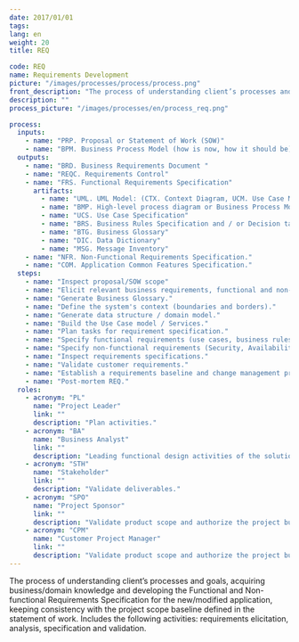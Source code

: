 ```yaml
---
date: 2017/01/01
tags:
lang: en
weight: 20
title: REQ

code: REQ
name: Requirements Development
picture: "/images/processes/process/process.png"
front_description: "The process of understanding client’s processes and goals, acquiring business/domain knowledge and developing the Functional and Non-functional Requirements Specification for the new/modified application, keeping consistency with the project scope baseline defined in the statement of work. Includes the following activities: requirements elicitation, analysis, specification and validation."
description: ""
process_picture: "/images/processes/en/process_req.png"

process:
  inputs:
    - name: "PRP. Proposal or Statement of Work (SOW)"
    - name: "BPM. Business Process Model (how is now, how it should be) [optional]."
  outputs:
    - name: "BRD. Business Requirements Document "
    - name: "REQC. Requirements Control"
    - name: "FRS. Functional Requirements Specification"
      artifacts:
        - name: "UML. UML Model: (CTX. Context Diagram, UCM. Use Case Model / Service, DOM. Domain Model )"
        - name: "BMP. High-level process diagram or Business Process Model"
        - name: "UCS. Use Case Specification"
        - name: "BRS. Business Rules Specification and / or Decision tables"
        - name: "BTG. Business Glossary"
        - name: "DIC. Data Dictionary"
        - name: "MSG. Message Inventory"
    - name: "NFR. Non-Functional Requirements Specification."
    - name: "COM. Application Common Features Specification."
  steps:
    - name: "Inspect proposal/SOW scope"
    - name: "Elicit relevant business requirements, functional and non-functional (security, availability, scalability, performance, maintainability, etc.) together with stakeholders."
    - name: "Generate Business Glossary."
    - name: "Define the system's context (boundaries and borders)."
    - name: "Generate data structure / domain model."
    - name: "Build the Use Case model / Services."
    - name: "Plan tasks for requirement specification."
    - name: "Specify functional requirements (use cases, business rules, domain model, interface layouts and implementation notes)."
    - name: "Specify non-functional requirements (Security, Availability, Scalability, Performance, Maintainability, etc.)."
    - name: "Inspect requirements specifications."
    - name: "Validate customer requirements."
    - name: "Establish a requirements baseline and change management process."
    - name: "Post-mortem REQ."
  roles:
    - acronym: "PL"
      name: "Project Leader"
      link: ""
      description: "Plan activities."
    - acronym: "BA"
      name: "Business Analyst"
      link: ""
      description: "Leading functional design activities of the solution and produce deliverables."
    - acronym: "STH"
      name: "Stakeholder"
      link: ""
      description: "Validate deliverables."
    - acronym: "SPO"
      name: "Project Sponsor"
      link: ""
      description: "Validate product scope and authorize the project budget."
    - acronym: "CPM"
      name: "Customer Project Manager"
      link: ""
      description: "Validate product scope and authorize the project budget."
---
```

The process of understanding client’s processes and goals, acquiring business/domain knowledge and developing the Functional and Non-functional Requirements Specification for the new/modified application, keeping consistency with the project scope baseline defined in the statement of work. Includes the following activities: requirements elicitation, analysis, specification and validation.
